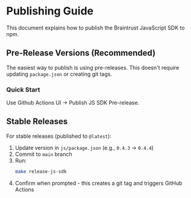 # Publishing Guide

This document explains how to publish the Braintrust JavaScript SDK to npm.

## Pre-Release Versions (Recommended)

The easiest way to publish is using pre-releases. This doesn't require updating `package.json` or creating git tags.

### Quick Start

Use Github Actions UI -> Publish JS SDK Pre-release.

## Stable Releases

For stable releases (published to `@latest`):

1. Update version in `js/package.json` (e.g., `0.4.3` → `0.4.4`)
2. Commit to `main` branch
3. Run:
   ```bash
   make release-js-sdk
   ```
4. Confirm when prompted - this creates a git tag and triggers GitHub Actions
